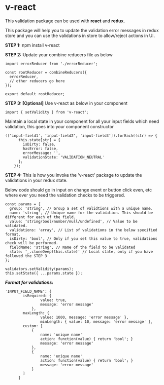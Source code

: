 # v-react
This validation package can be used with **react** and **redux**.

This package will help you to update the validation error messages in redux store and you can use the validations in store to allow/reject actions in UI.

**STEP 1:** npm install v-react


**STEP 2:**
Update your combine reducers file as below

    import errorReducer from './errorReducer';

    const rootReducer = combineReducers({
      errorReducer,
      // other reducers go here
    });
    
    export default rootReducer;

**STEP 3: [Optional]**
Use v-react as below in your component

    import { setValidity } from 'v-react';

Maintain a local state in your component for all your input fields which need validation, this goes into your component constructor

    (['input-field1', 'input-field2', 'input-field3']).forEach((str) => {
          this.state[str] = {
            isDirty: false,
            hasError: false,
            errorMessage: '',
            validationState: 'VALIDATION_NEUTRAL'
          };
        });

**STEP 4:**
This is how you invoke the 'v-react' package to update the validations in your redux state.

Below code should go in input on change event or button click even, etc where ever you need the validation checks to be triggered.

    const params = {
      group: 'string', // Group a set of validtions with a unique name.
      name: 'string', // Unique name for the validation. This should be different for each of the field.
      value: 'string/bool/number/null/undefined', // Value to be validated.
      validations: 'array', // List of validations in the below specified format.
      isDirty: 'bool', // Only if you set this value to true, validations check will be performed.
      fieldName: 'string', // Name of the field to be validated
      state: '_.cloneDeep(this.state)' // Local state, only if you have followed the STEP 3
    };

    validators.setValidity(params);
    this.setState({ ...params.state });

***Format for validations:***

    'INPUT_FIELD_NAME': {
            isRequired: { 
		            value: true, 
		            message: 'error message' 
	            },
            maxLength: { 
		            value: 1000, message: 'error message' },
		            minLength: { value: 10, message: 'error message' },
            custom: [
                {
                    name: 'unique name'
                    action: function(value) { return 'bool'; }
                    message: 'error message'
                },
                {
                    name: 'unique name'
                    action: function(value) { return 'bool'; }
                    message: 'error message'
                }
            ]
          }

